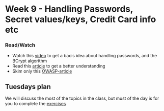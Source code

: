 # Week 9 - Handling Passwords, Secret values/keys, Credit Card info etc


### Read/Watch

- Watch this [video](https://www.youtube.com/watch?v=O6cmuiTBZVs) to get a bacis idea about handling passwords, and the BCrypt algorithm
- Read this [article](http://dustwell.com/how-to-handle-passwords-bcrypt.html) to get a better understanding
- Skim only this [OWASP-article](https://www.owasp.org/index.php/Password_Storage_Cheat_Sheet)

## Tuesdays plan
We will discuss the most of the topics in the class, but must of the day is for you to complete the [exercises](https://docs.google.com/document/d/1eS3u_N6LQtYgBWa21iW9t17lRJElmlVAQA131SoNO78/edit?usp=sharing)
